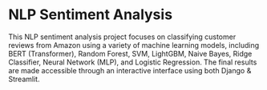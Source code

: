 # NLP Sentiment Analysis
This NLP sentiment analysis project focuses on classifying customer reviews from Amazon using a variety of machine learning models, including BERT (Transformer), Random Forest, SVM, LightGBM, Naive Bayes, Ridge Classifier, Neural Network (MLP), and Logistic Regression. The final results are made accessible through an interactive interface using both Django & Streamlit.
